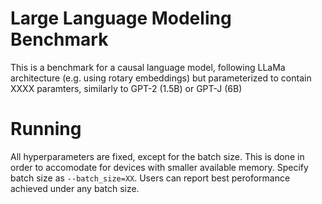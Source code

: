 # Large Language Modeling Benchmark

This is a benchmark for a causal language model, 
following LLaMa architecture (e.g. using rotary embeddings) but parameterized to 
contain XXXX paramters, similarly to GPT-2 (1.5B) or GPT-J (6B)

# Running

All hyperparameters are fixed, except for the batch size.
This is done in order to accomodate for devices with smaller available memory.
Specify batch size as `--batch_size=XX`. Users can report best peroformance achieved under any batch size.
